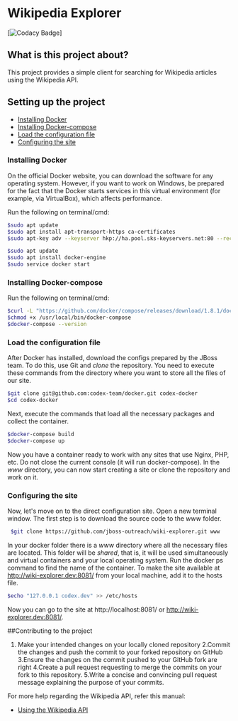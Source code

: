 # Wikipedia Explorer

[![Codacy Badge](https://api.codacy.com/project/badge/Grade/187f571b72344e4eab4c4d95c0e45503)]


## <a id="desc"></a>What is this project about?
This project provides a simple client for searching for Wikipedia articles using the Wikipedia API.


## <a id="setup"></a>Setting up the project
* [Installing Docker](#ins_docker)
* [Installing Docker-compose](#ins_docker-compose)
* [Load the configuration file](#ins_load_conf)
* [Configuring the site](#ins_conf_site)


### <a id="ins_docker"></a>Installing Docker
On the official Docker website, you can download the software for any operating system. However, if you want to work on Windows, be prepared for the fact that the Docker starts services in this virtual environment (for example, via VirtualBox), which affects performance.

Run the following on terminal/cmd:
```bash
$sudo apt update
$sudo apt install apt-transport-https ca-certificates
$sudo apt-key adv --keyserver hkp://ha.pool.sks-keyservers.net:80 --recv-keys  58118  E89F3A912897C070ADBF76221572C52609D
```
```bash
$sudo apt update
$sudo apt install docker-engine
$sudo service docker start
```


### <a id="ins_docker-compose"></a>Installing Docker-compose
Run the following on terminal/cmd:
```bash
$curl -L "https://github.com/docker/compose/releases/download/1.8.1/docker-compose-$(uname -s)-$(uname -m)" -o /usr/local/bin/docker-compose
$chmod +x /usr/local/bin/docker-compose  
$docker-compose --version
```


### <a id="ins_load_conf"></a>Load the configuration file
After Docker has installed, download the configs prepared by the JBoss team. To do this, use Git and *clone* the repository. You need to execute these commands from the directory where you want to store all the files of our site.
```bash
$git clone git@github.com:codex-team/docker.git codex-docker
$cd codex-docker
```
Next, execute the commands that load all the necessary packages and collect the container.
```bash
$docker-compose build
$docker-compose up
```
Now you have a container ready to work with any sites that use Nginx, PHP, etc. Do not close the current console (it will run docker-compose).
In the *www* directory, you can now start creating a site or clone the repository and work on it.


### <a id="ins_conf_site"></a>Configuring the site

Now, let's move on to the direct configuration site. Open a new terminal window. The first step is to download the source code to the *www* folder.
```bash
 $git clone https://github.com/jboss-outreach/wiki-explorer.git www
```
In your docker folder there is a *www* directory where all the necessary files are located. This folder will be *shared*, that is, it will be used simultaneously and virtual containers and your local operating system.
Run the docker ps command to find the name of the container.
To make the site available at http://wiki-explorer.dev:8081/ from your local machine, add it to the hosts file.
```bash
$echo "127.0.0.1 codex.dev" >> /etc/hosts
```
Now you can go to the site at http://localhost:8081/ or http://wiki-explorer.dev:8081/.


##Contributing to the project
1. Make your intended changes on your locally cloned repository
2.Commit the changes and push the commit to your forked repository on GitHub
3.Ensure the changes on the commit pushed to your GitHub fork are right
4.Create a pull request requesting to merge the commits on your fork to this repository.
5.Write a concise and convincing pull request message explaining the purpose of your commits.

For more help regarding the Wikipedia API, refer this manual:
* [Using the Wikipedia API](doc/API.md)
